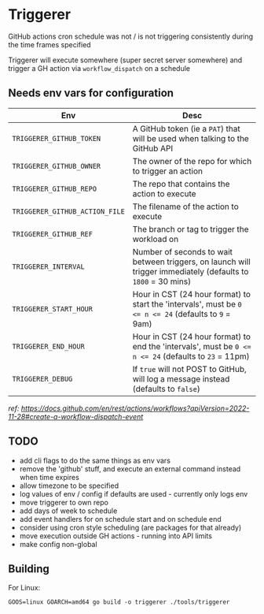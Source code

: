 # Triggerer
GitHub actions cron schedule was not / is not triggering consistently during the time frames specified

Triggerer will execute somewhere (super secret server somewhere) and trigger a GH action via `workflow_dispatch` on a schedule

## Needs env vars for configuration

Env | Desc
--- | ---
`TRIGGERER_GITHUB_TOKEN`       | A GitHub token (ie a `PAT`) that will be used when talking to the GitHub API
`TRIGGERER_GITHUB_OWNER`       | The owner of the repo for which to trigger an action
`TRIGGERER_GITHUB_REPO`        | The repo that contains the action to execute
`TRIGGERER_GITHUB_ACTION_FILE` | The filename of the action to execute
`TRIGGERER_GITHUB_REF`         | The branch or tag to trigger the workload on
`TRIGGERER_INTERVAL`           | Number of seconds to wait between triggers, on launch will trigger immediately (defaults to `1800` = 30 mins)
`TRIGGERER_START_HOUR`         | Hour in CST (24 hour format) to start the 'intervals', must be `0 <= n <= 24` (defaults to `9` = 9am)
`TRIGGERER_END_HOUR`           | Hour in CST (24 hour format) to end the 'intervals', must be `0 <= n <= 24` (defaults to `23` = 11pm)
`TRIGGERER_DEBUG`              | If `true` will not POST to GitHub, will log a message instead (defaults to `false`)

_ref: https://docs.github.com/en/rest/actions/workflows?apiVersion=2022-11-28#create-a-workflow-dispatch-event_

## TODO
- add cli flags to do the same things as env vars
- remove the 'github' stuff, and execute an external command instead when time expires
- allow timezone to be specified
- log values of env / config if defaults are used - currently only logs env
- move triggerer to own repo
- add days of week to schedule
- add event handlers for on schedule start and on schedule end
- consider using cron style scheduling (are packages for that already)
- move execution outside GH actions - running into API limits
- make config non-global

## Building

For Linux:
```
GOOS=linux GOARCH=amd64 go build -o triggerer ./tools/triggerer
```
